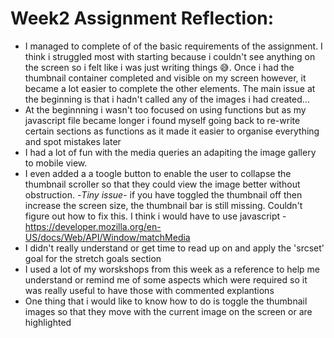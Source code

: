 # **Week2 Assignment Reflection:**

- I managed to complete of of the basic requirements of the assignment. I think i struggled most with starting because i couldn't see anything on the screen so i felt like i was just writing things 😅. Once i had the thumbnail container completed and visible on my screen however, it became a lot easier to complete the other elements. The main issue at the beginning is that i hadn't called any of the images i had created...
- At the beginnning i wasn't too focused on using functions but as my javascript file became longer i found myself going back to re-write certain sections as functions as it made it easier to organise everything and spot mistakes later
- I had a lot of fun with the media queries an adapiting the image gallery to mobile view.
- I even added a a toogle button to enable the user to collapse the thumbnail scroller so that they could view the image better without obstruction. -_Tiny issue_- if you have toggled the thumbnail off then increase the screen size, the thumbnail bar is still missing. Couldn't figure out how to fix this. I think i would have to use javascript -https://developer.mozilla.org/en-US/docs/Web/API/Window/matchMedia
- I didn't really understand or get time to read up on and apply the 'srcset' goal for the stretch goals section
- I used a lot of my worskshops from this week as a reference to help me understand or remind me of some aspects which were required so it was really useful to have those with commented explantions
- One thing that i would like to know how to do is toggle the thumbnail images so that they move with the current image on the screen or are highlighted
